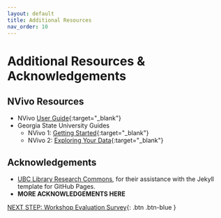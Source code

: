 ```yaml
---
layout: default
title: Additional Resources
nav_order: 10
---
```

# Additional Resources & Acknowledgements

## NVivo Resources

-   NVivo [User Guide](https://www.qsrinternational.com/nvivo-qualitative-data-analysis-software/support-services/nvivo-help){:target="_blank"}
-   Georgia State University Guides
    -   NVivo 1: [Getting Started](http://research.library.gsu.edu/ld.php?content_id=43073472){:target="_blank"}
    -   NVivo 2: [Exploring Your Data](http://research.library.gsu.edu/ld.php?content_id=43239598){:target="_blank"}

## Acknowledgements

- [UBC Library Research Commons](https://github.com/ubc-library-rc/), for their assistance with the Jekyll template for GitHub Pages.
- **MORE ACKNOWLEDGEMENTS HERE**

[NEXT STEP: Workshop Evaluation Survey](workshop-survey.html){: .btn .btn-blue }
